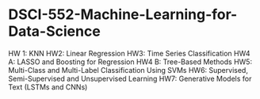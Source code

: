 # DSCI-552-Machine-Learning-for-Data-Science

HW 1: KNN
HW2: Linear Regression
HW3: Time Series Classification
HW4 A: LASSO and Boosting for Regression
HW4 B: Tree-Based Methods
HW5: Multi-Class and Multi-Label Classification Using SVMs
HW6: Supervised, Semi-Supervised and Unsupervised Learning
HW7: Generative Models for Text (LSTMs and CNNs)
